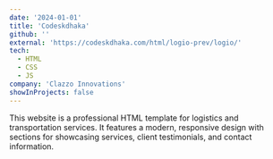 ```yaml
---
date: '2024-01-01'
title: 'Codeskdhaka'
github: ''
external: 'https://codeskdhaka.com/html/logio-prev/logio/'
tech:
  - HTML
  - CSS
  - JS
company: 'Clazzo Innovations'
showInProjects: false
---
```


This website is a professional HTML template for logistics and transportation services. It features a modern, responsive design with sections for showcasing services, client testimonials, and contact information.
